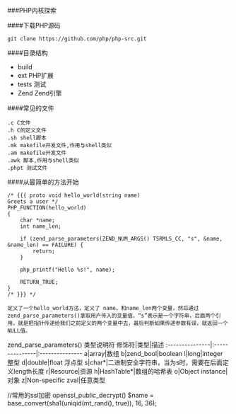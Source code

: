 ###PHP内核探索

####下载PHP源码

    git clone https://github.com/php/php-src.git

####目录结构

- build
- ext PHP扩展
- tests 测试
- Zend Zend引擎

####常见的文件

    .c C文件
    .h C的定义文件
    .sh shell脚本
    .mk makefile开发文件,作用与shell类似
    .am makefile开发文件
    .awk 脚本,作用与shell类似
    .phpt 测试文件




####从最简单的方法开始

    /* {{{ proto void hello_world(string name)
    Greets a user */
    PHP_FUNCTION(hello_world)
    {
        char *name;
        int name_len;

        if (zend_parse_parameters(ZEND_NUM_ARGS() TSRMLS_CC, "s", &name, &name_len) == FAILURE) {
            return;
        }

        php_printf("Hello %s!", name);

        RETURN_TRUE;
    }
    /* }}} */

    定义了一个hello_world方法，定义了 name，和name_len两个变量，然后通过zend_parse_parameters()拿取用户传入的变量值，“s”表示是一个字符串，后面两个引用，就是把指针传递给我们之前定义的两个变量中去，最后判断如果传递参数有误，就返回一个NULL值。

zend_parse_parameters() 类型说明符
修饰符|类型|描述
:---------------|:---------------|:---------------
a|array|数组
b|zend_bool|boolean
l|long|integer 整型
d|double|float 浮点型
s|char*|二进制安全字符串，当为s时，需要在后面定义length长度
r|Resource|资源
h|HashTable*|数组的哈希表
o|Object instance|对象
z|Non-specific zval|任意类型




//常用的ssl加密
openssl_public_decrypt()
$name = base_convert(sha1(uniqid(mt_rand(), true)), 16, 36);